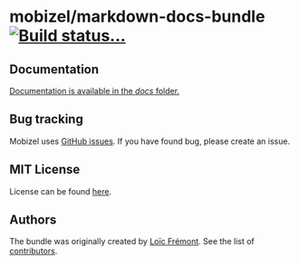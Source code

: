 # mobizel/markdown-docs-bundle [![Build status...](https://secure.travis-ci.org/mobizel/markdown-docs-bundle.png?branch=master)](http://travis-ci.com/mobizel/markdown-docs-bundle)

Documentation
-------------

[Documentation is available in the *docs* folder.](docs/index.md)

Bug tracking
------------

Mobizel uses [GitHub issues](https://github.com/mobizel/markdown-docs-bundle/issues).
If you have found bug, please create an issue.

MIT License
-----------

License can be found [here](https://github.com/mobizel/markdown-docs-bundle/blob/master/LICENSE).

Authors
-------

The bundle was originally created by [Loïc Frémont](https://github.com/loic425).
See the list of [contributors](https://github.com/mobizel/markdown-docs-bundle/contributors).
